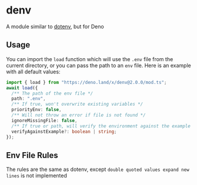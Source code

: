 # denv

A module similar to [dotenv](https://github.com/motdotla/dotenv), but for Deno

## Usage

You can import the `load` function which will use the `.env` file from the
current directory, or you can pass the path to an `env` file. Here is an example
with all default values:

```ts
import { load } from "https://deno.land/x/denv@2.0.0/mod.ts";
await load({
  /** The path of the env file */
  path: ".env",
  /** If true, won't overwrite existing variables */
  priorityEnv: false,
  /** Will not throw an error if file is not found */
  ignoreMissingFile: false,
  /** If true or path, will verify the environment against the example file */
  verifyAgainstExample?: boolean | string;
});
```

## Env File Rules

The rules are the same as dotenv, except `double quoted values expand new lines`
is not implemented
